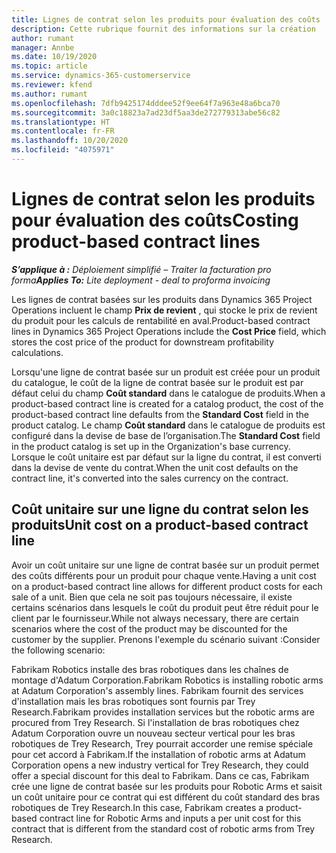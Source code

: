 ```yaml
---
title: Lignes de contrat selon les produits pour évaluation des coûts
description: Cette rubrique fournit des informations sur la création
author: rumant
manager: Annbe
ms.date: 10/19/2020
ms.topic: article
ms.service: dynamics-365-customerservice
ms.reviewer: kfend
ms.author: rumant
ms.openlocfilehash: 7dfb9425174dddee52f9ee64f7a963e48a6bca70
ms.sourcegitcommit: 3a0c18823a7ad23df5aa3de272779313abe56c82
ms.translationtype: HT
ms.contentlocale: fr-FR
ms.lasthandoff: 10/20/2020
ms.locfileid: "4075971"
---
```

# <a name="costing-product-based-contract-lines"></a><span data-ttu-id="84af4-103">Lignes de contrat selon les produits pour évaluation des coûts</span><span class="sxs-lookup"><span data-stu-id="84af4-103">Costing product-based contract lines</span></span>

<span data-ttu-id="84af4-104">_**S’applique à :** Déploiement simplifié – Traiter la facturation pro forma_</span><span class="sxs-lookup"><span data-stu-id="84af4-104">_**Applies To:** Lite deployment - deal to proforma invoicing_</span></span>


<span data-ttu-id="84af4-105">Les lignes de contrat basées sur les produits dans Dynamics 365 Project Operations incluent le champ **Prix de revient** , qui stocke le prix de revient du produit pour les calculs de rentabilité en aval.</span><span class="sxs-lookup"><span data-stu-id="84af4-105">Product-based contract lines in Dynamics 365 Project Operations include the **Cost Price** field, which stores the cost price of the product for downstream profitability calculations.</span></span>

<span data-ttu-id="84af4-106">Lorsqu'une ligne de contrat basée sur un produit est créée pour un produit du catalogue, le coût de la ligne de contrat basée sur le produit est par défaut celui du champ **Coût standard** dans le catalogue de produits.</span><span class="sxs-lookup"><span data-stu-id="84af4-106">When a product-based contract line is created for a catalog product, the cost of the product-based contract line defaults from the **Standard Cost** field in the product catalog.</span></span> <span data-ttu-id="84af4-107">Le champ **Coût standard** dans le catalogue de produits est configuré dans la devise de base de l’organisation.</span><span class="sxs-lookup"><span data-stu-id="84af4-107">The **Standard Cost** field in the product catalog is set up in the Organization's base currency.</span></span> <span data-ttu-id="84af4-108">Lorsque le coût unitaire est par défaut sur la ligne du contrat, il est converti dans la devise de vente du contrat.</span><span class="sxs-lookup"><span data-stu-id="84af4-108">When the unit cost defaults on the contract line, it's converted into the sales currency on the contract.</span></span>

## <a name="unit-cost-on-a-product-based-contract-line"></a><span data-ttu-id="84af4-109">Coût unitaire sur une ligne du contrat selon les produits</span><span class="sxs-lookup"><span data-stu-id="84af4-109">Unit cost on a product-based contract line</span></span>

<span data-ttu-id="84af4-110">Avoir un coût unitaire sur une ligne de contrat basée sur un produit permet des coûts différents pour un produit pour chaque vente.</span><span class="sxs-lookup"><span data-stu-id="84af4-110">Having a unit cost on a product-based contract line allows for different product costs for each sale of a unit.</span></span> <span data-ttu-id="84af4-111">Bien que cela ne soit pas toujours nécessaire, il existe certains scénarios dans lesquels le coût du produit peut être réduit pour le client par le fournisseur.</span><span class="sxs-lookup"><span data-stu-id="84af4-111">While not always necessary, there are certain scenarios where the cost of the product may be discounted for the customer by the supplier.</span></span> <span data-ttu-id="84af4-112">Prenons l'exemple du scénario suivant :</span><span class="sxs-lookup"><span data-stu-id="84af4-112">Consider the following scenario:</span></span>

<span data-ttu-id="84af4-113">Fabrikam Robotics installe des bras robotiques dans les chaînes de montage d'Adatum Corporation.</span><span class="sxs-lookup"><span data-stu-id="84af4-113">Fabrikam Robotics is installing robotic arms at Adatum Corporation's assembly lines.</span></span> <span data-ttu-id="84af4-114">Fabrikam fournit des services d'installation mais les bras robotiques sont fournis par Trey Research.</span><span class="sxs-lookup"><span data-stu-id="84af4-114">Fabrikam provides installation services but the robotic arms are procured from Trey Research.</span></span> <span data-ttu-id="84af4-115">Si l'installation de bras robotiques chez Adatum Corporation ouvre un nouveau secteur vertical pour les bras robotiques de Trey Research, Trey pourrait accorder une remise spéciale pour cet accord à Fabrikam.</span><span class="sxs-lookup"><span data-stu-id="84af4-115">If the installation of robotic arms at Adatum Corporation opens a new industry vertical for Trey Research, they could offer a special discount for this deal to Fabrikam.</span></span> <span data-ttu-id="84af4-116">Dans ce cas, Fabrikam crée une ligne de contrat basée sur les produits pour Robotic Arms et saisit un coût unitaire pour ce contrat qui est différent du coût standard des bras robotiques de Trey Research.</span><span class="sxs-lookup"><span data-stu-id="84af4-116">In this case, Fabrikam creates a product-based contract line for Robotic Arms and inputs a per unit cost for this contract that is different from the standard cost of robotic arms from Trey Research.</span></span>
